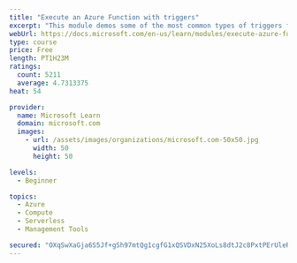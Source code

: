 ```yaml
---
title: "Execute an Azure Function with triggers"
excerpt: "This module demos some of the most common types of triggers for executing Azure Functions and how to configure them to execute your logic."
webUrl: https://docs.microsoft.com/en-us/learn/modules/execute-azure-function-with-triggers/
type: course
price: Free
length: PT1H23M
ratings:
  count: 5211
  average: 4.7313375
heat: 54

provider:
  name: Microsoft Learn
  domain: microsoft.com
  images:
    - url: /assets/images/organizations/microsoft.com-50x50.jpg
      width: 50
      height: 50

levels:
  - Beginner

topics:
  - Azure
  - Compute
  - Serverless
  - Management Tools

secured: "OXqSwXaGja6S5Jf+gSh97mtQg1cgfG1xQSVDxN25XoLs8dtJ2c8PxtPErUleR+KonwTexRDC+Tq6yOQ59NF+YyOpBkx0XuWmT8+v8pnW51rPpmJbJifnKJYF9o2RcqpdJRh3Fl7j3GZM17nIDWyZBGMtjKhKJs9OB/c+O04usbtViQ8vvu5aVl7ecRebCvLSFFRk7prV2Dcr5B7ceylqgpL7DKHHrZwHu9adwriSQ3Y1wLaIjS8IG59pwbbx110uFfPhBYIKS5HZvV9+kg1tMouFFaX8v07gGX4BfTSe/FLLVbARh9tZ0IxR03uDlJzfIK7Yi14QT97DFQ5hC/gzkwbcRLUxP1dCbGTtfjq33VbRlKkEpSe4WHIIaX3PcDwKw03tk/3xuiebEkJsEqbDVJKfCJHoM7DneA2TU1X63Bo=;R+4Az7j95L2ZAxXYR1weLw=="
---
```


